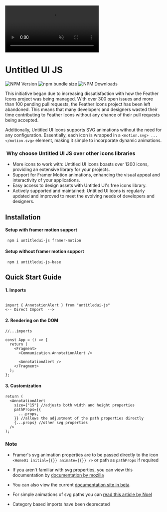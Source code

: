 <video  src="./public/demo.mp4" autoplay loop muted></video>

# Untitled UI JS

<p>
  <img src="https://img.shields.io/npm/v/untitledui-js" alt="NPM Version">
  <img src="https://img.shields.io/bundlephobia/minzip/untitledui-js?logo=npm" alt="npm bundle size">
  <img src="https://img.shields.io/npm/d18m/untitledui-js?logo=npm" alt="NPM Downloads">
</p>

This initiative began due to increasing dissatisfaction with how the Feather Icons project was being managed. With over 300 open issues and more than 100 pending pull requests, the Feather Icons project has been left abandoned. This means that many developers and designers wasted their time contributing to Feather Icons without any chance of their pull requests being accepted.

Additionally, Untitled UI Icons supports SVG animations without the need for any configuration. Essentially, each icon is wrapped in a `<motion.svg> ...  </motion.svg>` element, making it simple to incorporate dynamic animations.

###  Why choose Untitled UI JS over other icons libraries

- More icons to work with: Untitled UI Icons boasts over 1200 icons, providing an extensive library for your projects.
- Support for Framer Motion animations, enhancing the visual appeal and interactivity of your applications.
- Easy access to design assets with Untitled UI's free icons library.
- Actively supported and maintained: Untitled UI Icons is regularly updated and improved to meet the evolving needs of developers and designers.

## Installation

#### Setup with framer motion support

```node
 npm i untitledui-js framer-motion
```

#### Setup without framer motion support

```node
 npm i untitledui-js-base
```

## Quick Start Guide

#### 1. Imports

```tsx

import { AnnotationAlert } from "untitledui-js"
<-- Direct Import  -->

```

#### 2. Rendering on the DOM

```tsx
//...imports

const App = () => {
  return (
    <Fragment>
      <Communication.AnnotationAlert />

      <AnnotationAlert />
    </Fragment>
  );
};
```

#### 3. Customization

```tsx
return (
  <AnnotationAlert
    size={"15"} //adjusts both width and height properties
    pathProps={{
      ...props,
    }} //allows the adjustment of the path properties directly
    {...props} //other svg properties
  />
);
```

### Note

- Framer's svg animation properties are to be passed directly to the icon `<Home01 initial={{}} animate={{}} />` or path as `pathProps` if required

- If you aren't familiar with svg properties, you can view this documentation by [documentation by mozilla](https://developer.mozilla.org/en-US/docs/Web/SVG/Attribute)

- You can also view the current [documentation site in beta](https://untitledui.vercel.app/)

- For simple animations of svg paths you can [read this article by Noel](https://blog.noelcserepy.com/how-to-animate-svg-paths-with-framer-motion)

- Category based imports have been deprecated
